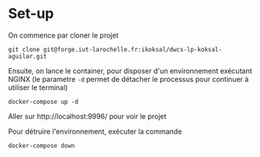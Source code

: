 # Set-up

On commence par cloner le projet

```
git clone git@forge.iut-larochelle.fr:ikoksal/dwcs-lp-koksal-aguilar.git
```

Ensuite, on lance le container, pour disposer d'un environnement exécutant NGINX (le parametre `-d` permet de détacher le processus pour continuer à utiliser le terminal)

```
docker-compose up -d
```

Aller sur http://localhost:9996/ pour voir le projet

Pour détruire l'environnement, exécuter la commande

```
docker-compose down
```

